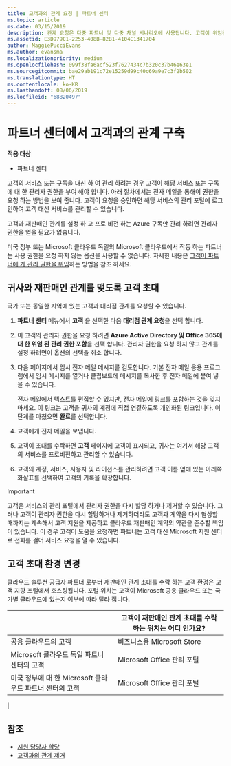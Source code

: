```yaml
---
title: 고객과의 관계 요청 | 파트너 센터
ms.topic: article
ms.date: 03/15/2019
description: 관계 요청은 다중 파트너 및 다중 채널 시나리오에 사용됩니다. 고객이 위임된 관리자 권한을 제거하여 프로비전 또는 지원을 제공하기 위해 복원해야 할 경우에도 유용합니다
ms.assetid: E3D979C1-2253-408B-82B1-4104C1341704
author: MaggiePucciEvans
ms.author: evansma
ms.localizationpriority: medium
ms.openlocfilehash: 099f38fa6acf523f7627434c7b320c37b46e63e1
ms.sourcegitcommit: bae29ab191c72e15259d99c40c69a9e7c3f2b502
ms.translationtype: HT
ms.contentlocale: ko-KR
ms.lasthandoff: 08/06/2019
ms.locfileid: "68820497"
---
```

# <a name="connect-with-customers-in-partner-center"></a>파트너 센터에서 고객과의 관계 구축

**적용 대상**

-  파트너 센터

고객의 서비스 또는 구독을 대신 하 여 관리 하려는 경우 고객이 해당 서비스 또는 구독에 대 한 관리자 권한을 부여 해야 합니다. 아래 절차에서는 전자 메일을 통해이 권한을 요청 하는 방법을 보여 줍니다. 고객이 요청을 승인하면 해당 서비스의 관리 포털에 로그인하여 고객 대신 서비스를 관리할 수 있습니다.

고객과 재판매인 관계를 설정 하 고 프로 비전 하는 Azure 구독만 관리 하려면 관리자 권한을 얻을 필요가 없습니다.

미국 정부 또는 Microsoft 클라우드 독일의 Microsoft 클라우드에서 작동 하는 파트너는 사용 권한을 요청 하지 않는 옵션을 사용할 수 없습니다. 자세한 내용은 [고객이 파트너에 게 관리 권한을 위임](https://docs.microsoft.com/partner-center/customers_revoke_admin_privileges)하는 방법을 참조 하세요.


## <a name="invite-a-customer-to-establish-a-reseller-relationship-with-you"></a>귀사와 재판매인 관계를 맺도록 고객 초대

국가 또는 동일한 지역에 있는 고객과 대리점 관계를 요청할 수 있습니다.

1.  **파트너 센터** 메뉴에서 **고객** 을 선택한 다음 **대리점 관계 요청**을 선택 합니다.

2.  이 고객의 관리자 권한을 요청 하려면 **Azure Active Directory 및 Office 365에 대 한 위임 된 관리 권한 포함**을 선택 합니다. 관리자 권한을 요청 하지 않고 관계를 설정 하려면이 옵션의 선택을 취소 합니다. 

3.  다음 페이지에서 임시 전자 메일 메시지를 검토합니다. 기본 전자 메일 응용 프로그램에서 임시 메시지를 열거나 클립보드에 메시지를 복사한 후 전자 메일에 붙여 넣을 수 있습니다. 

    전자 메일에서 텍스트를 편집할 수 있지만, 전자 메일에 링크를 포함하는 것을 잊지 마세요. 이 링크는 고객을 귀사의 계정에 직접 연결하도록 개인화된 링크입니다. 이 단계를 마쳤으면 **완료**를 선택합니다.

3.  고객에게 전자 메일을 보냅니다.

5.  고객이 초대를 수락하면 **고객** 페이지에 고객이 표시되고, 귀사는 여기서 해당 고객의 서비스를 프로비전하고 관리할 수 있습니다.

 
6.  고객의 계정, 서비스, 사용자 및 라이선스를 관리하려면 고객 이름 옆에 있는 아래쪽 화살표를 선택하여 고객의 기록을 확장합니다.


> [!IMPORTANT]  
> 고객은 서비스의 관리 포털에서 관리자 권한을 다시 할당 하거나 제거할 수 있습니다. 그러나 고객이 관리자 권한을 다시 할당하거나 제거하더라도 고객과 계약을 다시 협상할 때까지는 계속해서 고객 지원을 제공하고 클라우드 재판매인 계약의 약관을 준수할 책임이 있습니다. 이 경우 고객이 도움을 요청하면 파트너는 고객 대신 Microsoft 지원 센터로 전화를 걸어 서비스 요청을 열 수 있습니다.

## <a name="changes-to-the-customer-invitation-experience"></a>고객 초대 환경 변경

클라우드 솔루션 공급자 파트너 로부터 재판매인 관계 초대를 수락 하는 고객 환경은 고객 지향 포털에서 호스팅됩니다. 포털 위치는 고객이 Microsoft 공용 클라우드 또는 국가별 클라우드에 있는지 여부에 따라 달라 집니다. 

|  | 고객이 재판매인 관계 초대를 수락 하는 위치는 어디 인가요? |
|---------|---------
| 공용 클라우드의 고객 | 비즈니스용 Microsoft Store |
| Microsoft 클라우드 독일 파트너 센터의 고객 | Microsoft Office 관리 포털 |
| 미국 정부에 대 한 Microsoft 클라우드 파트너 센터의 고객 | Microsoft Office 관리 포털 |
|

## <a name="see-also"></a>참조

- [지원 담당자 할당](assign-support-contacts.md)
- [고객과의 관계 제거](remove-a-relationship.md)
